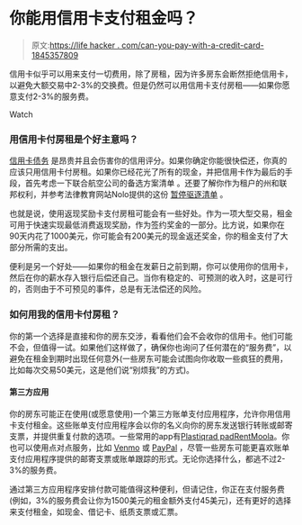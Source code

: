 # 你能用信用卡支付租金吗？

> 原文:[https://life hacker . com/can-you-pay-with-a-credit-card-1845357809](https://lifehacker.com/can-you-pay-rent-with-a-credit-card-1845357809)

信用卡似乎可以用来支付一切费用，除了房租，因为许多房东会断然拒绝信用卡，以避免大额交易中2-3%的交换费。但是仍然可以用信用卡支付房租——如果你愿意支付2-3%的服务费。

Watch

### 用信用卡付房租是个好主意吗？

[信用卡债务](https://lifehacker.com/tag/credit-card-debt) 是昂贵并且会伤害你的信用评分。如果你确定你能很快偿还，你真的应该只用信用卡付房租。如果你已经花光了所有的现金，并把信用卡作为最后的手段，首先考虑一下联合航空公司的备选方案清单 。还要了解你作为租户的州和联邦权利，并参考法律教育网站Nolo提供的这份 [暂停驱逐清单](https://www.nolo.com/legal-encyclopedia/emergency-bans-on-evictions-and-other-tenant-protections-related-to-coronavirus.html) 。

也就是说，使用返现奖励卡支付房租可能会有一些好处。作为一项大型交易，租金可用于快速实现最低消费返现奖励，作为签约奖金的一部分。比方说，如果你在90天内花了1000美元，你可能会有200美元的现金返还奖金，你的租金支付了大部分所需的支出。

便利是另一个好处——如果你的租金在发薪日之前到期，你可以使用你的信用卡，然后在你的薪水存入银行后偿还自己。当你有稳定的、可预测的收入时，这是可行的，否则由于不可预见的事件，总是有无法偿还的风险。

### 如何用我的信用卡付房租？

你的第一个选择是直接和你的房东交涉，看看他们会不会收你的信用卡。他们可能不会，但值得一试。如果他们这样做了，确保你也询问了任何潜在的“服务费”，以避免在租金到期时出现任何意外(一些房东可能会试图向你收取一些疯狂的费用，比如每次交易50美元，这是他们说“别烦我”的方式)。

#### **第三方应用**

你的房东可能正在使用(或愿意使用)一个第三方账单支付应用程序，允许你用信用卡支付租金。这些账单支付应用程序会以你的名义向你的房东发送银行转账或邮寄支票，并提供重复付款的选项。一些常用的app有[Plastiq](https://www.plastiq.com)[rad pad](https://www.onradpad.com)[RentMoola](https://rentmoola.com)。你也可以使用点对点服务，比如 [Venmo](https://venmo.com) 或 [PayPal](https://www.paypal.com/us/home) ，尽管一些房东可能更喜欢账单支付应用程序提供的邮寄支票或账单跟踪的形式。无论你选择什么，都逃不过2-3%的服务费。

通过第三方应用程序安排付款可能值得这种便利，但请记住，你正在支付服务费(例如，3%的服务费会让你为1500美元的租金额外支付45美元)，还有更好的选择来支付租金，如现金、借记卡、纸质支票或汇票。